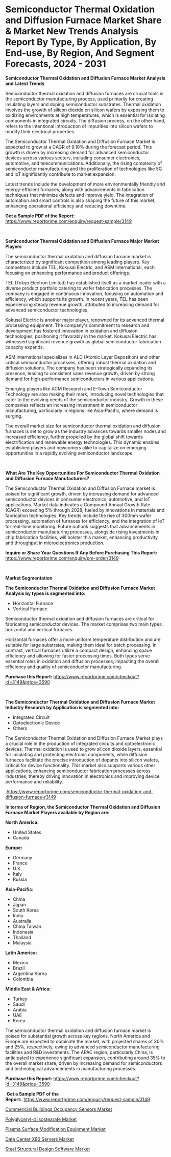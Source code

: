 <p><h1>Semiconductor Thermal Oxidation and Diffusion Furnace Market Share & Market New Trends Analysis Report By Type, By Application, By End-use, By Region, And Segment Forecasts, 2024 - 2031</h1></p><p><strong>Semiconductor Thermal Oxidation and Diffusion Furnace Market Analysis and Latest Trends</strong></p>
<p><p>Semiconductor thermal oxidation and diffusion furnaces are crucial tools in the semiconductor manufacturing process, used primarily for creating insulating layers and doping semiconductor substrates. Thermal oxidation involves the growth of silicon dioxide on silicon wafers by exposing them to oxidizing environments at high temperatures, which is essential for isolating components in integrated circuits. The diffusion process, on the other hand, refers to the intentional introduction of impurities into silicon wafers to modify their electrical properties.</p><p>The Semiconductor Thermal Oxidation and Diffusion Furnace Market is expected to grow at a CAGR of 9.10% during the forecast period. This growth is driven by increasing demand for advanced semiconductor devices across various sectors, including consumer electronics, automotive, and telecommunications. Additionally, the rising complexity of semiconductor manufacturing and the proliferation of technologies like 5G and IoT significantly contribute to market expansion. </p><p>Latest trends include the development of more environmentally friendly and energy-efficient furnaces, along with advancements in fabrication techniques that minimize defects and improve yield. The integration of automation and smart controls is also shaping the future of this market, enhancing operational efficiency and reducing downtime.</p></p>
<p><strong>Get a Sample PDF of the Report:&nbsp;</strong> <a href="https://www.reportprime.com/enquiry/request-sample/3149">https://www.reportprime.com/enquiry/request-sample/3149</a></p>
<p>&nbsp;</p>
<p><strong>Semiconductor Thermal Oxidation and Diffusion Furnace Major Market Players</strong></p>
<p><p>The semiconductor thermal oxidation and diffusion furnace market is characterized by significant competition among leading players. Key competitors include TEL, Kokusai Electric, and ASM International, each focusing on enhancing performance and product offerings.</p><p>TEL (Tokyo Electron Limited) has established itself as a market leader with a diverse product portfolio catering to wafer fabrication processes. The company is engaged in continuous innovation, focusing on automation and efficiency, which supports its growth. In recent years, TEL has been experiencing steady revenue growth, attributed to increasing demand for advanced semiconductor technologies.</p><p>Kokusai Electric is another major player, renowned for its advanced thermal processing equipment. The company's commitment to research and development has fostered innovation in oxidation and diffusion technologies, positioning it favorably in the market. Kokusai Electric has witnessed significant revenue growth as global semiconductor fabrication capacity expands.</p><p>ASM International specializes in ALD (Atomic Layer Deposition) and other critical semiconductor processes, offering robust thermal oxidation and diffusion solutions. The company has been strategically expanding its presence, leading to consistent sales revenue growth, driven by strong demand for high-performance semiconductors in various applications.</p><p>Emerging players like ACM Research and E-Town Semiconductor Technology are also making their mark, introducing novel technologies that cater to the evolving needs of the semiconductor industry. Growth in these companies reflects an increasing investment in semiconductor manufacturing, particularly in regions like Asia-Pacific, where demand is surging.</p><p>The overall market size for semiconductor thermal oxidation and diffusion furnaces is set to grow as the industry advances towards smaller nodes and increased efficiency, further propelled by the global shift towards electrification and renewable energy technologies. This dynamic enables established players and newcomers alike to capitalize on emerging opportunities in a rapidly evolving semiconductor landscape.</p></p>
<p>&nbsp;</p>
<p><strong>What Are The Key Opportunities For Semiconductor Thermal Oxidation and Diffusion Furnace Manufacturers?</strong></p>
<p><p>The Semiconductor Thermal Oxidation and Diffusion Furnace market is poised for significant growth, driven by increasing demand for advanced semiconductor devices in consumer electronics, automotive, and IoT applications. Market data indicates a Compound Annual Growth Rate (CAGR) exceeding 5% through 2028, fueled by innovations in materials and fabrication technologies. Key trends include the rise of 300mm wafer processing, automation of furnaces for efficiency, and the integration of IoT for real-time monitoring. Future outlook suggests that advancements in semiconductor manufacturing processes, alongside rising investments in chip fabrication facilities, will bolster this market, enhancing productivity and throughput in microelectronics production.</p></p>
<p><strong>Inquire or Share Your Questions If Any Before Purchasing This Report:</strong> <a href="https://www.reportprime.com/enquiry/pre-order/3149">https://www.reportprime.com/enquiry/pre-order/3149</a></p>
<p>&nbsp;</p>
<p><strong>Market Segmentation</strong></p>
<p><strong>The Semiconductor Thermal Oxidation and Diffusion Furnace Market Analysis by types is segmented into:</strong></p>
<p><ul><li>Horizontal Furnace</li><li>Vertical Furnace</li></ul></p>
<p><p>Semiconductor thermal oxidation and diffusion furnaces are critical for fabricating semiconductor devices. The market comprises two main types: horizontal and vertical furnaces. </p><p>Horizontal furnaces offer a more uniform temperature distribution and are suitable for large substrates, making them ideal for batch processing. In contrast, vertical furnaces utilize a compact design, enhancing space efficiency and allowing for faster processing times. Both types serve essential roles in oxidation and diffusion processes, impacting the overall efficiency and quality of semiconductor manufacturing.</p></p>
<p><strong>Purchase this Report:&nbsp;</strong><a href="https://www.reportprime.com/checkout?id=3149&price=3590">https://www.reportprime.com/checkout?id=3149&price=3590</a></p>
<p>&nbsp;</p>
<p><strong>The Semiconductor Thermal Oxidation and Diffusion Furnace Market Industry Research by Application is segmented into:</strong></p>
<p><ul><li>Integrated Circuit</li><li>Optoelectronic Device</li><li>Others</li></ul></p>
<p><p>The Semiconductor Thermal Oxidation and Diffusion Furnace Market plays a crucial role in the production of integrated circuits and optoelectronic devices. Thermal oxidation is used to grow silicon dioxide layers, essential for insulating and protecting electronic components, while diffusion furnaces facilitate the precise introduction of dopants into silicon wafers, critical for device functionality. This market also supports various other applications, enhancing semiconductor fabrication processes across industries, thereby driving innovation in electronics and improving device performance and reliability.</p></p>
<p><a href="https://www.reportprime.com/semiconductor-thermal-oxidation-and-diffusion-furnace-r3149">&nbsp;https://www.reportprime.com/semiconductor-thermal-oxidation-and-diffusion-furnace-r3149</a></p>
<p><strong>In terms of Region, the Semiconductor Thermal Oxidation and Diffusion Furnace Market Players available by Region are:</strong></p>
<p>
    <p> <strong> North America: </strong>
        <ul>
            <li>United States</li>
            <li>Canada</li>
        </ul>
        </p> 
    <p> <strong> Europe: </strong>
        <ul>
            <li>Germany</li>
            <li>France</li>
            <li>U.K.</li>
            <li>Italy</li>
            <li>Russia</li>
        </ul>
        </p> 
    <p> <strong> Asia-Pacific: </strong>
        <ul>
            <li>China</li>
            <li>Japan</li>
            <li>South Korea</li>
            <li>India</li>
            <li>Australia</li>
            <li>China Taiwan</li>
            <li>Indonesia</li>
            <li>Thailand</li>
            <li>Malaysia</li>
        </ul>
        </p> 
    <p> <strong> Latin America: </strong>
        <ul>
            <li>Mexico</li>
            <li>Brazil</li>
            <li>Argentina Korea</li>
            <li>Colombia</li>
        </ul>
        </p> 
    <p> <strong> Middle East & Africa: </strong>
        <ul>
            <li>Turkey</li>
            <li>Saudi</li>
            <li>Arabia</li>
            <li>UAE</li>
            <li>Korea</li>
        </ul>
    </p>
    </p>
<p><p>The semiconductor thermal oxidation and diffusion furnace market is poised for substantial growth across key regions. North America and Europe are expected to dominate the market, with projected shares of 30% and 25%, respectively, owing to advanced semiconductor manufacturing facilities and R&D investments. The APAC region, particularly China, is anticipated to experience significant expansion, contributing around 35% to the overall market share, driven by increasing demand for semiconductors and technological advancements in manufacturing processes.</p></p>
<p><strong>Purchase this Report: </strong><a href="https://www.reportprime.com/checkout?id=3149&price=3590">https://www.reportprime.com/checkout?id=3149&price=3590</a></p>
<p>&nbsp;<strong>Get a Sample PDF of the Report:&nbsp;&nbsp;</strong><a href="https://www.reportprime.com/enquiry/request-sample/3149">https://www.reportprime.com/enquiry/request-sample/3149</a></p>
<p><strong></strong></p>
<p><p><a href="https://github.com/provorikovar/Market-Research-Report-List-6/blob/main/commericial-buildings-occupancy-sensors-market.md">Commericial Buildings Occupancy Sensors Market</a></p><p><a href="https://issuu.com/reportprime-2/docs/polyglyceryl-4-isostearate-market-s_4485b73d4a2073">Polyglyceryl-4 Isostearate Market</a></p><p><a href="https://issuu.com/reportprime-2/docs/plasma-surface-modification-equipme_14a19ad379bed7">Plasma Surface Modification Equipment Market</a></p><p><a href="https://github.com/angelajermaine/Market-Research-Report-List-5/blob/main/data-center-x86-servers-market.md">Data Center X86 Servers Market</a></p><p><a href="https://www.linkedin.com/pulse/global-steel-structural-design-software-industry-analysis-vgh4e?trackingId=NT0eWkS5Tj66luWB5bs%2F0g%3D%3D">Steel Structural Design Software Market</a></p></p>